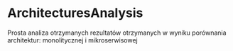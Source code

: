 # ArchitecturesAnalysis
Prosta analiza otrzymanych rezultatów otrzymanych w wyniku porównania architektur: monolitycznej i mikroserwisowej
